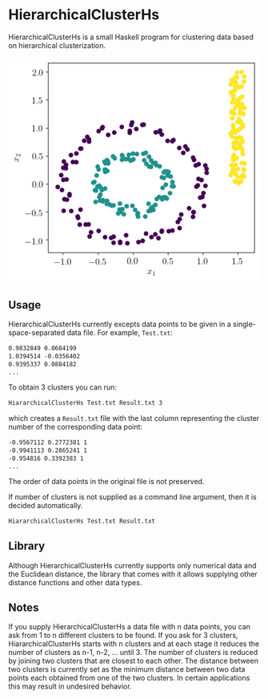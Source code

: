 # HierarchicalClusterHs

HierarchicalClusterHs is a small Haskell program for clustering data based on hierarchical clusterization.

![An example case](test/TestResult.png)

## Usage

HierarchicalClusterHs currently excepts data points to be given in a single-space-separated data file. For example,  `Test.txt`:

```
0.9832849 0.0684199
1.0394514 -0.0356402
0.9395337 0.0884182
...
```

To obtain 3 clusters you can run:

```sh
HiararchicalClusterHs Test.txt Result.txt 3
```

which creates a `Result.txt` file with the last column representing the cluster number of the corresponding data point:


```
-0.9567112 0.2772381 1
-0.9941113 0.2865241 1
-0.954816 0.3392383 1
...
```

The order of data points in the original file is not preserved.

If number of clusters is not supplied as a command line argument, then it is decided automatically.

```sh
HiararchicalClusterHs Test.txt Result.txt
```

## Library

Although HierarchicalClusterHs currently supports only numerical data and the Euclidean distance, the library that comes with it allows supplying other distance functions and other data types.

## Notes

If you supply HierarchicalClusterHs a data file with n data points, you can ask from 1 to n different clusters to be found. If you ask for 3 clusters, HiararchicalClusterHs starts with n clusters and at each stage it reduces the number of clusters as n-1, n-2, ... until 3. The number of clusters is reduced by joining two clusters that are closest to each other. The distance between two clusters is currently set as the minimum distance between two data points each obtained from one of the two clusters. In certain applications this may result in undesired behavior.